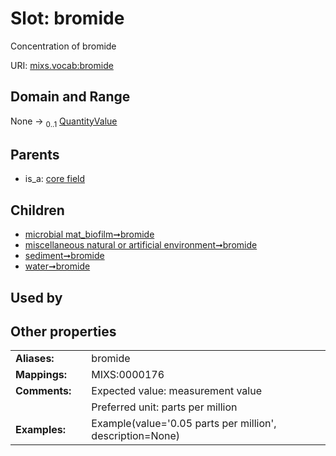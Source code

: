 
# Slot: bromide


Concentration of bromide

URI: [mixs.vocab:bromide](https://w3id.org/mixs/vocab/bromide)


## Domain and Range

None &#8594;  <sub>0..1</sub> [QuantityValue](QuantityValue.md)

## Parents

 *  is_a: [core field](core_field.md)

## Children

 *  [microbial mat_biofilm➞bromide](microbial_mat_biofilm_bromide.md)
 *  [miscellaneous natural or artificial environment➞bromide](miscellaneous_natural_or_artificial_environment_bromide.md)
 *  [sediment➞bromide](sediment_bromide.md)
 *  [water➞bromide](water_bromide.md)

## Used by


## Other properties

|  |  |  |
| --- | --- | --- |
| **Aliases:** | | bromide |
| **Mappings:** | | MIXS:0000176 |
| **Comments:** | | Expected value: measurement value |
|  | | Preferred unit: parts per million |
| **Examples:** | | Example(value='0.05 parts per million', description=None) |

